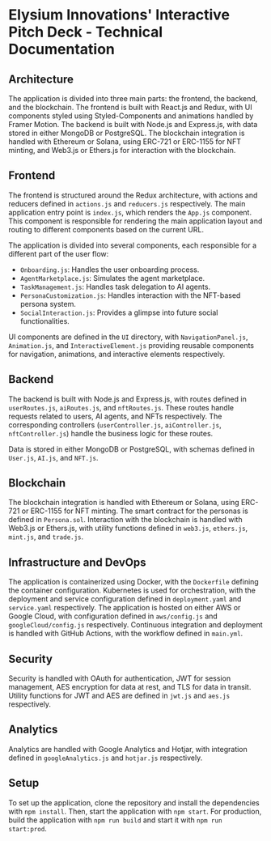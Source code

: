 # Elysium Innovations' Interactive Pitch Deck - Technical Documentation

## Architecture

The application is divided into three main parts: the frontend, the backend, and the blockchain. The frontend is built with React.js and Redux, with UI components styled using Styled-Components and animations handled by Framer Motion. The backend is built with Node.js and Express.js, with data stored in either MongoDB or PostgreSQL. The blockchain integration is handled with Ethereum or Solana, using ERC-721 or ERC-1155 for NFT minting, and Web3.js or Ethers.js for interaction with the blockchain.

## Frontend

The frontend is structured around the Redux architecture, with actions and reducers defined in `actions.js` and `reducers.js` respectively. The main application entry point is `index.js`, which renders the `App.js` component. This component is responsible for rendering the main application layout and routing to different components based on the current URL.

The application is divided into several components, each responsible for a different part of the user flow:

- `Onboarding.js`: Handles the user onboarding process.
- `AgentMarketplace.js`: Simulates the agent marketplace.
- `TaskManagement.js`: Handles task delegation to AI agents.
- `PersonaCustomization.js`: Handles interaction with the NFT-based persona system.
- `SocialInteraction.js`: Provides a glimpse into future social functionalities.

UI components are defined in the `UI` directory, with `NavigationPanel.js`, `Animation.js`, and `InteractiveElement.js` providing reusable components for navigation, animations, and interactive elements respectively.

## Backend

The backend is built with Node.js and Express.js, with routes defined in `userRoutes.js`, `aiRoutes.js`, and `nftRoutes.js`. These routes handle requests related to users, AI agents, and NFTs respectively. The corresponding controllers (`userController.js`, `aiController.js`, `nftController.js`) handle the business logic for these routes.

Data is stored in either MongoDB or PostgreSQL, with schemas defined in `User.js`, `AI.js`, and `NFT.js`.

## Blockchain

The blockchain integration is handled with Ethereum or Solana, using ERC-721 or ERC-1155 for NFT minting. The smart contract for the personas is defined in `Persona.sol`. Interaction with the blockchain is handled with Web3.js or Ethers.js, with utility functions defined in `web3.js`, `ethers.js`, `mint.js`, and `trade.js`.

## Infrastructure and DevOps

The application is containerized using Docker, with the `Dockerfile` defining the container configuration. Kubernetes is used for orchestration, with the deployment and service configuration defined in `deployment.yaml` and `service.yaml` respectively. The application is hosted on either AWS or Google Cloud, with configuration defined in `aws/config.js` and `googleCloud/config.js` respectively. Continuous integration and deployment is handled with GitHub Actions, with the workflow defined in `main.yml`.

## Security

Security is handled with OAuth for authentication, JWT for session management, AES encryption for data at rest, and TLS for data in transit. Utility functions for JWT and AES are defined in `jwt.js` and `aes.js` respectively.

## Analytics

Analytics are handled with Google Analytics and Hotjar, with integration defined in `googleAnalytics.js` and `hotjar.js` respectively.

## Setup

To set up the application, clone the repository and install the dependencies with `npm install`. Then, start the application with `npm start`. For production, build the application with `npm run build` and start it with `npm run start:prod`.